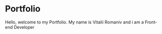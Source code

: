 # Portfolio
Hello, welcome to my Portfolio. My name is Vitalii Romaniv and i am a Front-end Developer
